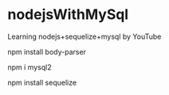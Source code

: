 # nodejsWithMySql
Learning nodejs+sequelize+mysql by YouTube

npm install body-parser
<!-- Installs the "body-parser" middleware in a Node.js application for parsing incoming HTTP request bodies. Transforms the body of your request into the object that can be easily consumed by server application. -->

npm i mysql2
<!-- Install the mysql2 package in current directory and add also include in package.json file. mysql2 is a popular Node.js driver for MySQL that is known for its performance and ease of use. -->

npm install sequelize
<!-- Sequelize is a promise-based Node.js ORM tool for SQL databases. -->